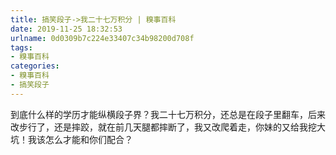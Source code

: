```yaml
---
title: 搞笑段子->我二十七万积分 | 糗事百科
date: 2019-11-25 18:32:53
urlname: 0d0309b7c224e33407c34b98200d708f
tags: 
- 糗事百科
categories:
- 糗事百科
- 搞笑段子
---
```

到底什么样的学历才能纵横段子界？我二十七万积分，还总是在段子里翻车，后来改步行了，还是摔跤，就在前几天腿都摔断了，我又改爬着走，你妹的又给我挖大坑！我该怎么才能和你们配合？


